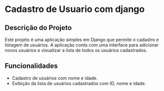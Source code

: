 # Cadastro de Usuario com django

## Descrição do Projeto
Este projeto é uma aplicação simples em Django que permite o cadastro e listagem de usuários. A aplicação conta com uma interface para adicionar novos usuários e visualizar a lista de todos os usuários cadastrados.

## Funcionalidades
- Cadastro de usuários com nome e idade.
- Exibição da lista de usuários cadastrados com ID, nome e idade.
